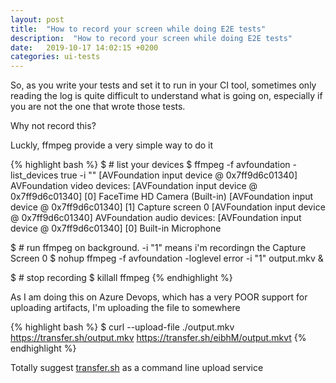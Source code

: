 ```yaml
---
layout: post
title:  "How to record your screen while doing E2E tests"
description:  "How to record your screen while doing E2E tests"
date:   2019-10-17 14:02:15 +0200
categories: ui-tests
---
```


So, as you write your tests and set it to run in your CI tool, sometimes only reading the log is quite difficult to understand what is going on, especially if you are not the one that wrote those tests.

Why not record this?

Luckly, ffmpeg provide a very simple way to do it 

{% highlight bash %}
$ # list your devices
$ ffmpeg -f avfoundation -list_devices true -i ""
[AVFoundation input device @ 0x7ff9d6c01340] AVFoundation video devices:
[AVFoundation input device @ 0x7ff9d6c01340] [0] FaceTime HD Camera (Built-in)
[AVFoundation input device @ 0x7ff9d6c01340] [1] Capture screen 0
[AVFoundation input device @ 0x7ff9d6c01340] AVFoundation audio devices:
[AVFoundation input device @ 0x7ff9d6c01340] [0] Built-in Microphone

$ # run ffmpeg on background. -i "1" means i'm recordingn the Capture Screen 0
$ nohup ffmpeg -f avfoundation -loglevel error -i "1" output.mkv &

<RUN YOUR TESTS>

$ # stop recording
$ killall ffmpeg
{% endhighlight %}

As I am doing this on Azure Devops, which has a very POOR support for uploading artifacts, I'm uploading the file to somewhere

{% highlight bash %}
$ curl --upload-file ./output.mkv https://transfer.sh/output.mkv
https://transfer.sh/eibhM/output.mkvt
{% endhighlight %}

Totally suggest [transfer.sh][transfer.sh] as a command line upload service



[transfer.sh]: https://transfer.sh

